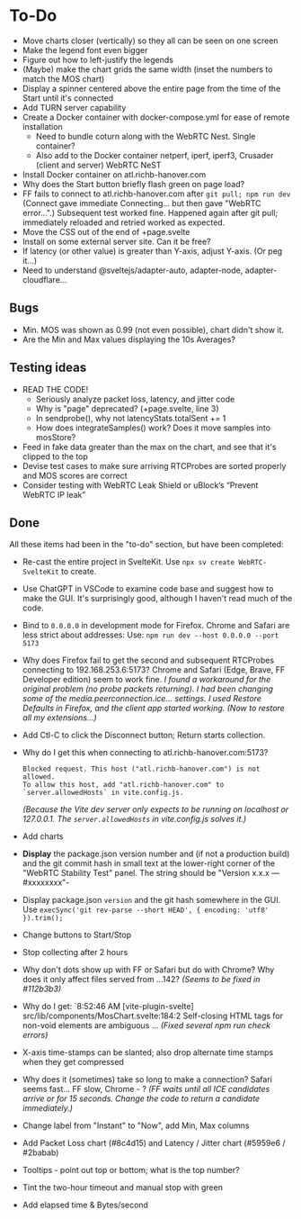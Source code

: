 # To-Do

- Move charts closer (vertically) so they all can be seen on one screen
- Make the legend font even bigger
- Figure out how to left-justify the legends
- (Maybe) make the chart grids the same width (inset the numbers to match the MOS chart)
- Display a spinner centered above the entire page from the time of the Start until it's connected
- Add TURN server capability
- Create a Docker container with docker-compose.yml for ease of remote installation
  - Need to bundle coturn along with the WebRTC Nest. Single container?
  - Also add to the Docker container netperf, iperf, iperf3,
    Crusader (client and server) WebRTC NeST
- Install Docker container on atl.richb-hanover.com
- Why does the Start button briefly flash green on page load?
- FF fails to connect to atl.richb-hanover.com after `git pull; npm run dev`
  (Connect gave immediate Connecting... but then
  gave "WebRTC error...".) Subsequent test worked fine.
  Happened again after git pull; immediately reloaded
  and retried worked as expected.
- Move the CSS out of the end of +page.svelte
- Install on some external server site. Can it be free?
- If latency (or other value) is greater than Y-axis, adjust Y-axis. (Or peg it...)
- Need to understand @sveltejs/adapter-auto, adapter-node, adapter-cloudflare...

## Bugs

- Min. MOS was shown as 0.99 (not even possible), chart didn't show it.
- Are the Min and Max values displaying the 10s Averages?

## Testing ideas

- READ THE CODE!
  - Seriously analyze packet loss, latency, and jitter code
  - Why is "page" deprecated? (+page.svelte, line 3)
  - In sendprobe(), why not latencyStats.totalSent += 1
  - How does integrateSamples() work? Does it move samples into mosStore?
- Feed in fake data greater than the max on the chart, and see that it's clipped to the top
- Devise test cases to make sure arriving RTCProbes
  are sorted properly and MOS scores are correct
- Consider testing with WebRTC Leak Shield or uBlock’s “Prevent WebRTC IP leak”

## Done

All these items had been in the "to-do" section, but have been completed:

- Re-cast the entire project in SvelteKit.
  Use `npx sv create WebRTC-SvelteKit` to create.
- Use ChatGPT in VSCode to examine code base and suggest
  how to make the GUI. It's surprisingly good, although I haven't read much of the code.
- Bind to `0.0.0.0` in development mode for Firefox.
  Chrome and Safari are less strict about addresses:
  Use: `npm run dev --host 0.0.0.0 --port 5173`
- Why does Firefox fail to get the second and subsequent RTCProbes
  connecting to 192.168.253.6:5173?
  Chrome and Safari (Edge, Brave, FF Developer edition) seem to work fine.
  _I found a workaround for the original problem (no probe packets returning). I had been changing some of the media.peerconnection.ice... settings. I used Restore Defaults in Firefox, and the client app started working. (Now to restore all my extensions...)_
- Add Ctl-C to click the Disconnect button; Return starts collection.
- Why do I get this when connecting to atl.richb-hanover.com:5173?

  ```text
  Blocked request. This host ("atl.richb-hanover.com") is not allowed.
  To allow this host, add "atl.richb-hanover.com" to `server.allowedHosts` in vite.config.js.
  ```

  _(Because the Vite dev server only expects
  to be running on localhost or 127.0.0.1.
  The `server.allowedHosts` in vite.config.js
  solves it.)_

- Add charts
- **Display** the package.json version number and
  (if not a production build)
  and the git commit hash in small text
  at the lower-right corner of the "WebRTC Stability Test" panel.
  The string should be "Version x.x.x &mdash; #xxxxxxxx"-
- Display package.json `version` and the git hash somewhere in the GUI.
  Use `execSync('git rev-parse --short HEAD', { encoding: 'utf8' }).trim();`
- Change buttons to Start/Stop
- Stop collecting after 2 hours
- Why don't dots show up with FF or Safari but do with Chrome?
  Why does it only affect files served from ...142?
  _(Seems to be fixed in #112b3b3)_
- Why do I get: `8:52:46 AM [vite-plugin-svelte] src/lib/components/MosChart.svelte:184:2 Self-closing HTML tags for non-void elements are ambiguous ... _(Fixed several npm run check errors)_
- X-axis time-stamps can be slanted;
  also drop alternate time stamps when they get compressed
- Why does it (sometimes) take so long to make a connection?
  Safari seems fast... FF slow, Chrome - ?
  _(FF waits until all ICE candidates arrive or for 15 seconds. Change the code to return a candidate immediately.)_
- Change label from "Instant" to "Now", add Min, Max columns
- Add Packet Loss chart (#8c4d15) and Latency / Jitter chart (#5959e6 / #2babab)
- Tooltips - point out top or bottom; what is the top number?
- Tint the two-hour timeout and manual stop with green
- Add elapsed time & Bytes/second
